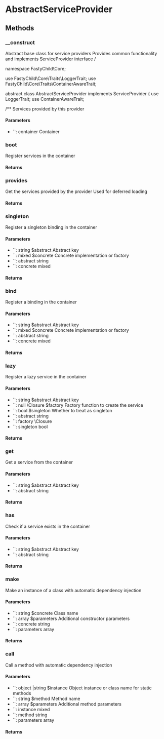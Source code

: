 # AbstractServiceProvider

<!-- @doc-source: AbstractServiceProvider -->


## Methods

### __construct
<!-- @doc-source: AbstractServiceProvider.__construct -->
Abstract base class for service providers
Provides common functionality and implements ServiceProvider interface
/

namespace FastyChild\Core;

use FastyChild\Core\Traits\LoggerTrait;
use FastyChild\Core\Traits\ContainerAwareTrait;

abstract class AbstractServiceProvider implements ServiceProvider
{
use LoggerTrait;
use ContainerAwareTrait;

/**
Services provided by this provider

#### Parameters

- ``: container Container

### boot
<!-- @doc-source: AbstractServiceProvider.boot -->
Register services in the container

#### Returns



### provides
<!-- @doc-source: AbstractServiceProvider.provides -->
Get the services provided by the provider
Used for deferred loading

#### Returns



### singleton
<!-- @doc-source: AbstractServiceProvider.singleton -->
Register a singleton binding in the container

#### Parameters

- ``: string $abstract Abstract key
- ``: mixed $concrete Concrete implementation or factory
- ``: abstract string
- ``: concrete mixed

#### Returns



### bind
<!-- @doc-source: AbstractServiceProvider.bind -->
Register a binding in the container

#### Parameters

- ``: string $abstract Abstract key
- ``: mixed $concrete Concrete implementation or factory
- ``: abstract string
- ``: concrete mixed

#### Returns



### lazy
<!-- @doc-source: AbstractServiceProvider.lazy -->
Register a lazy service in the container

#### Parameters

- ``: string $abstract Abstract key
- ``: null \Closure $factory Factory function to create the service
- ``: bool $singleton Whether to treat as singleton
- ``: abstract string
- ``: factory \Closure
- ``: singleton bool

#### Returns



### get
<!-- @doc-source: AbstractServiceProvider.get -->
Get a service from the container

#### Parameters

- ``: string $abstract Abstract key
- ``: abstract string

#### Returns



### has
<!-- @doc-source: AbstractServiceProvider.has -->
Check if a service exists in the container

#### Parameters

- ``: string $abstract Abstract key
- ``: abstract string

#### Returns



### make
<!-- @doc-source: AbstractServiceProvider.make -->
Make an instance of a class with automatic dependency injection

#### Parameters

- ``: string $concrete Class name
- ``: array $parameters Additional constructor parameters
- ``: concrete string
- ``: parameters array

#### Returns



### call
<!-- @doc-source: AbstractServiceProvider.call -->
Call a method with automatic dependency injection

#### Parameters

- ``: object |string $instance Object instance or class name for static methods
- ``: string $method Method name
- ``: array $parameters Additional method parameters
- ``: instance mixed
- ``: method string
- ``: parameters array

#### Returns



